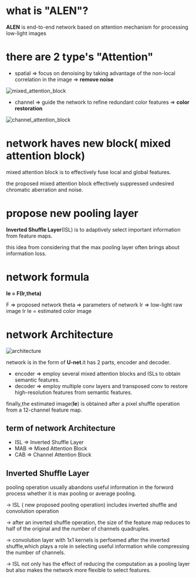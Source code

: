 # what is "ALEN"?

 **ALEN** is end-to-end network based on attention mechanism for processing low-light images

# there are 2 type's "Attention"

* spatial => focus on denoising by taking advantage of the non-local correlation in the image => **remove noise**

![mixed_attention_block](https://user-images.githubusercontent.com/57025585/96367100-cac30380-1186-11eb-8ba8-fdbeec157e6f.png)

* channel => guide the network to refine redundant color features => **color restoration**

![channel_attention_block](https://user-images.githubusercontent.com/57025585/96366959-e548ad00-1185-11eb-9f56-15367d19dba5.png)

# network haves new block( mixed attention block)

mixed attention block is to effectively fuse local and global features.

the proposed mixed attention block effectively suppressed undesired chromatic aberration and noise.

# propose new pooling layer

**Inverted Shuffle Layer**(ISL) is to adaptively select important information from feature maps.

this idea from considering that the max pooling layer often brings about information loss.

# network formula

**Ie = F(Ir,theta)**

F => proposed network
theta => parameters of network
Ir => low-light raw image Ir
Ie = estimated color image

# network Architecture

![architecture](https://user-images.githubusercontent.com/57025585/96368949-e253b980-1191-11eb-8c2b-2787d56de835.png)

network is in the form of **U-net**.it has 2 parts, encoder and decoder.

* encoder => employ several mixed attention blocks and ISLs to obtain semantic features.
* decoder => employ multiple conv layers and transposed conv to restore high-resolution features from semantic features.

 finally,the estimated image(**Ie**) is obtained after a pixel shuffle operation from a 12-channel feature map.

## term of network Architecture

* ISL => Inverted Shuffle Layer
* MAB => Mixed Attention Block
* CAB => Channel Attention Block

## Inverted Shuffle Layer

pooling operation usually abandons useful information in the forword process whether it is max pooling or average pooling.

-> ISL ( new proposed pooling operation) includes inverted shuffle and convolution operation

-> after an inverted shuffle operation, the size of the feature map reduces to half of the original and the number of channels quadruples.

-> convolution layer with 1x1 kernels is perfoemed after the inverted shuffle,which plays a role in selecting useful information while compressing the number of channels.

-> ISL not only has the effect of reducing the computation as a pooling layer but also makes the network more flexible to select features.
